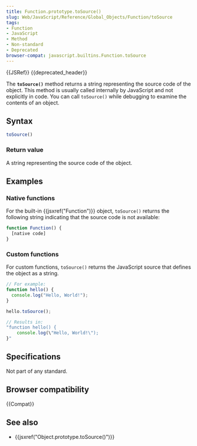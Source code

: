 ```yaml
---
title: Function.prototype.toSource()
slug: Web/JavaScript/Reference/Global_Objects/Function/toSource
tags:
- Function
- JavaScript
- Method
- Non-standard
- Deprecated
browser-compat: javascript.builtins.Function.toSource
---
```

{{JSRef}} {{deprecated_header}}

The **`toSource()`** method returns a string representing the source code of the
object. This method is usually called internally by JavaScript and not
explicitly in code. You can call `toSource()` while debugging to examine the
contents of an object.

## Syntax

```js
toSource()
```

### Return value

A string representing the source code of the object.

## Examples

### Native functions

For the built-in {{jsxref("Function")}} object, `toSource()` returns the
following string indicating that the source code is not available:

```js
function Function() {
  [native code]
}
```

### Custom functions

For custom functions, `toSource()` returns the JavaScript source that defines
the object as a string.

```js
// For example:
function hello() {
  console.log("Hello, World!");
}

hello.toSource();
```

```js
// Results in:
"function hello() {
    console.log(\"Hello, World!\");
}"
```

## Specifications

Not part of any standard.

## Browser compatibility

{{Compat}}

## See also

- {{jsxref("Object.prototype.toSource()")}}
